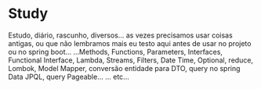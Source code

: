 # Study

Estudo, diário, rascunho, diversos...  as vezes precisamos usar coisas antigas, ou que não lembramos mais eu testo aqui antes de usar no projeto ou no spring boot... ...Methods, Functions, Parameters, Interfaces, Functional Interface, Lambda, Streams, Filters, Date Time, Optional, reduce, Lombok, Model Mapper, conversão entidade para DTO, query no spring Data JPQL, query Pageable...  ... etc...
